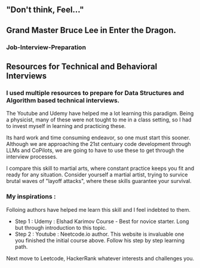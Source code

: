 ## "Don't think, Feel..." 
Grand Master Bruce Lee in **Enter the Dragon.**
---
### Job-Interview-Preparation
Resources for Technical and Behavioral Interviews
---
### I used multiple resources to prepare for Data Structures and Algorithm based technical interviews.

The Youtube and Udemy have helped me a lot learning this paradigm. Being a physicist, many of these were not tought to me in a class setting, so I had to invest myself in learning and practicing these.

Its hard work and time consuming endeavor, so one must start this sooner. Although we are approaching the 21st centuary code development through LLMs and CoPilots, we are going to have to use these to get through the interview processes.

I compare this skill to martial arts, where constant practice keeps you fit and ready for any situation. Consider yourself a martial artist, trying to survice brutal waves of "layoff attacks", where these skills guarantee your survival.

### My inspirations :
Folloing authors have helped me learn this skill and I feel indebted to them.


- Step 1 : Udemy : Elshad Karimov Course - Best for novice starter. Long but through introduction to this topic.
- Step 2 : Youtube : Neetcode.io author. This website is invaluable one you finished the initial course above. Follow his step by step learning path.

Next move to Leetcode, HackerRank whatever interests and challenges you.


